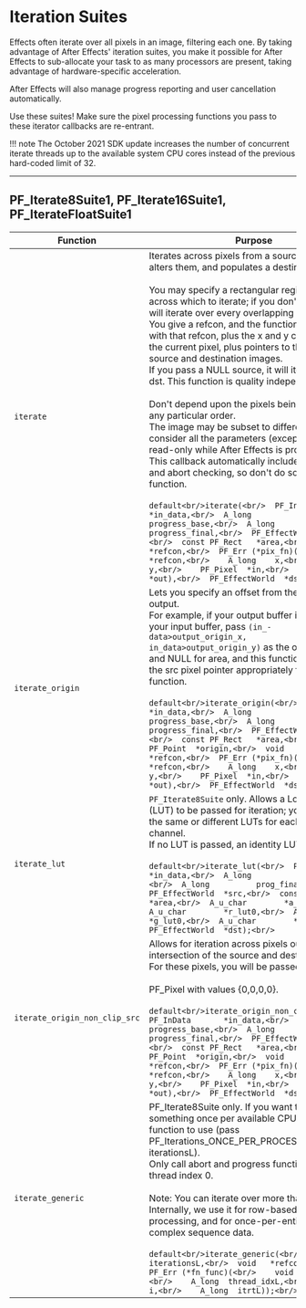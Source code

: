# Iteration Suites

Effects often iterate over all pixels in an image, filtering each one. By taking advantage of After Effects' iteration suites, you make it possible for After Effects to sub-allocate your task to as many processors are present, taking advantage of hardware-specific acceleration.

After Effects will also manage progress reporting and user cancellation automatically.

Use these suites! Make sure the pixel processing functions you pass to these iterator callbacks are re-entrant.

!!! note
    The October 2021 SDK update increases the number of concurrent iterate threads up to the available system CPU cores instead of the previous hard-coded limit of 32.

---

## PF_Iterate8Suite1, PF_Iterate16Suite1, PF_IterateFloatSuite1

| **Function**                  | **Purpose**                                                                                                                                                                                                                                                                                                                                                                                                                                                                                                                                                                                                                                                                                                                                                                                                                                                                                                                                                                                                                                                                                                                                                                                                                                                                                                      |
|-------------------------------|------------------------------------------------------------------------------------------------------------------------------------------------------------------------------------------------------------------------------------------------------------------------------------------------------------------------------------------------------------------------------------------------------------------------------------------------------------------------------------------------------------------------------------------------------------------------------------------------------------------------------------------------------------------------------------------------------------------------------------------------------------------------------------------------------------------------------------------------------------------------------------------------------------------------------------------------------------------------------------------------------------------------------------------------------------------------------------------------------------------------------------------------------------------------------------------------------------------------------------------------------------------------------------------------------------------|
| `iterate`                     | Iterates across pixels from a source image, alters them, and populates a destination image.<br/><br/>You may specify a rectangular region of pixels across which to iterate; if you don't, After Effects will iterate over every overlapping pixel.<br/>You give a refcon, and the function is invoked with that refcon, plus the x and y coordinates of the current pixel, plus pointers to that pixel in the source and destination images.<br/>If you pass a NULL source, it will iterate over the dst. This function is quality independent.<br/><br/>Don't depend upon the pixels being traversed in any particular order.<br/>The image may be subset to different CPUs, so consider all the parameters (except dst) to be read-only while After Effects is processing.<br/>This callback automatically includes progress and abort checking, so don't do so in your pixel function.<br/><br/>```default<br/>iterate(<br/>  PF_InData       *in_data,<br/>  A_long          progress_base,<br/>  A_long          progress_final,<br/>  PF_EffectWorld  *src,<br/>  const PF_Rect   *area,<br/>  void            *refcon,<br/>  PF_Err (*pix_fn)(<br/>    void      *refcon,<br/>    A_long    x,<br/>    A_long    y,<br/>    PF_Pixel  *in,<br/>    PF_Pixel  *out),<br/>  PF_EffectWorld  *dst);<br/>``` |
| `iterate_origin`              | Lets you specify an offset from the input into the output.<br/>For example, if your output buffer is smaller than your input buffer, pass `(in_- data>output_origin_x, in_data>output_origin_y)` as the origin,<br/>and NULL for area, and this function will offset the src pixel pointer appropriately for your pixel function.<br/><br/>```default<br/>iterate_origin(<br/>  PF_InData       *in_data,<br/>  A_long          progress_base,<br/>  A_long          progress_final,<br/>  PF_EffectWorld  *src,<br/>  const PF_Rect   *area,<br/>  const PF_Point  *origin,<br/>  void            *refcon,<br/>  PF_Err (*pix_fn)(<br/>    void      *refcon,<br/>    A_long    x,<br/>    A_long    y,<br/>    PF_Pixel  *in,<br/>    PF_Pixel  *out),<br/>  PF_EffectWorld  *dst);<br/>```                                                                                                                                                                                                                                                                                                                                                                                                                                                                                                                    |
| `iterate_lut`                 | `PF_Iterate8Suite` only. Allows a Look-Up Table (LUT) to be passed for iteration; you can pass the same or different LUTs for each color channel.<br/>If no LUT is passed, an identity LUT is used.<br/><br/>```default<br/>iterate_lut(<br/>  PF_InData       *in_data,<br/>  A_long          prog_base,<br/>  A_long          prog_final,<br/>  PF_EffectWorld  *src,<br/>  const PF_Rect   *area,<br/>  A_u_char        *a_lut0,<br/>  A_u_char        *r_lut0,<br/>  A_u_char        *g_lut0,<br/>  A_u_char        *b_lut0,<br/>  PF_EffectWorld  *dst);<br/>```                                                                                                                                                                                                                                                                                                                                                                                                                                                                                                                                                                                                                                                                                                                                            |
| `iterate_origin_non_clip_src` | Allows for iteration across pixels outside the intersection of the source and destination layers. For these pixels, you will be passed a<br/><br/>PF_Pixel with values {0,0,0,0}.<br/><br/>```default<br/>iterate_origin_non_clip_src(<br/>  PF_InData       *in_data,<br/>  A_long          progress_base,<br/>  A_long          progress_final,<br/>  PF_EffectWorld  *src,<br/>  const PF_Rect   *area,<br/>  const PF_Point  *origin,<br/>  void            *refcon,<br/>  PF_Err (*pix_fn)(<br/>    void      *refcon,<br/>    A_long    x,<br/>    A_long    y,<br/>    PF_Pixel  *in,<br/>    PF_Pixel  *out),<br/>  PF_EffectWorld  *dst);<br/>```                                                                                                                                                                                                                                                                                                                                                                                                                                                                                                                                                                                                                                                       |
| `iterate_generic`             | PF_Iterate8Suite only. If you want to do something once per available CPU, this is the function to use (pass PF_Iterations_ONCE_PER_PROCESSOR for iterationsL).<br/>Only call abort and progress functions from thread index 0.<br/><br/>Note: You can iterate over more than pixels. Internally, we use it for row-based image processing, and for once-per-entity updates of complex sequence data.<br/><br/>```default<br/>iterate_generic(<br/>  A_long iterationsL,<br/>  void   *refconPV,<br/>  PF_Err (*fn_func)(<br/>    void    *refconPV,<br/>    A_long  thread_idxL,<br/>    A_long  i,<br/>    A_long  itrtL));<br/>```                                                                                                                                                                                                                                                                                                                                                                                                                                                                                                                                                                                                                                                                            |
